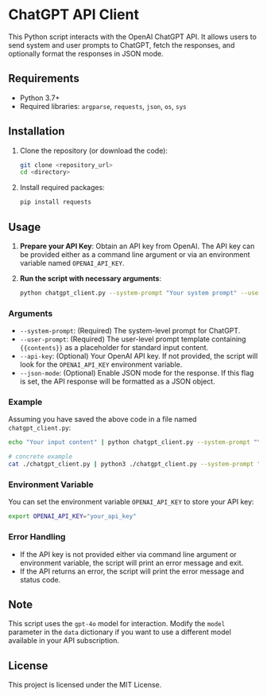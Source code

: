 # ChatGPT API Client

This Python script interacts with the OpenAI ChatGPT API. It allows users to send system and user prompts to ChatGPT, fetch the responses, and optionally format the responses in JSON mode.

## Requirements

- Python 3.7+
- Required libraries: `argparse`, `requests`, `json`, `os`, `sys`

## Installation

1. Clone the repository (or download the code):
    ```sh
    git clone <repository_url>
    cd <directory>
    ```

2. Install required packages:
    ```sh
    pip install requests
    ```

## Usage

1. **Prepare your API Key**: 
    Obtain an API key from OpenAI. The API key can be provided either as a command line argument or via an environment variable named `OPENAI_API_KEY`.

2. **Run the script with necessary arguments**:
    ```sh
    python chatgpt_client.py --system-prompt "Your system prompt" --user-prompt "Your user prompt with {{contents}}" [--api-key "Your OpenAI API key"] [--json-mode]
    ```

### Arguments

- `--system-prompt`: (Required) The system-level prompt for ChatGPT.
- `--user-prompt`: (Required) The user-level prompt template containing `{{contents}}` as a placeholder for standard input content.
- `--api-key`: (Optional) Your OpenAI API key. If not provided, the script will look for the `OPENAI_API_KEY` environment variable.
- `--json-mode`: (Optional) Enable JSON mode for the response. If this flag is set, the API response will be formatted as a JSON object.

### Example

Assuming you have saved the above code in a file named `chatgpt_client.py`:

```sh
echo "Your input content" | python chatgpt_client.py --system-prompt "You are a helpful assistant." --user-prompt "Please summarize the following: {{contents}}" --api-key "your_api_key" --json-mode

# concrete example
cat ./chatgpt_client.py | python3 ./chatgpt_client.py --system-prompt "You are helpful assistant." --user-prompt "Please create a README.md in English with the following code. <code>{{contents}}</code>" --api-key "xxxxxxxxxx" > README.md
```

### Environment Variable

You can set the environment variable `OPENAI_API_KEY` to store your API key:
```sh
export OPENAI_API_KEY="your_api_key"
```

### Error Handling

- If the API key is not provided either via command line argument or environment variable, the script will print an error message and exit.
- If the API returns an error, the script will print the error message and status code.

## Note

This script uses the `gpt-4o` model for interaction. Modify the `model` parameter in the `data` dictionary if you want to use a different model available in your API subscription.

## License

This project is licensed under the MIT License.


